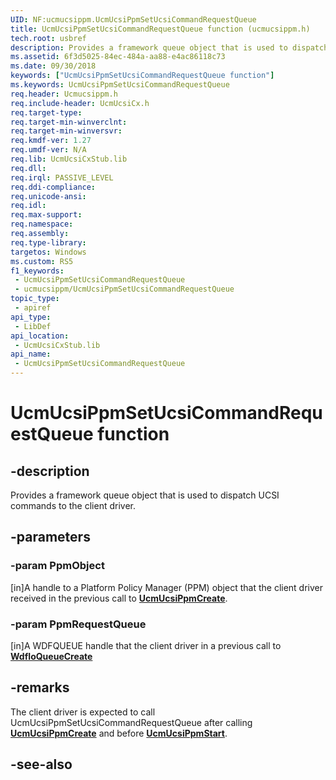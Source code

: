 ```yaml
---
UID: NF:ucmucsippm.UcmUcsiPpmSetUcsiCommandRequestQueue
title: UcmUcsiPpmSetUcsiCommandRequestQueue function (ucmucsippm.h)
tech.root: usbref
description: Provides a framework queue object that is used to dispatch UCSI commands to the client driver.
ms.assetid: 6f3d5025-84ec-484a-aa88-e4ac86118c73
ms.date: 09/30/2018
keywords: ["UcmUcsiPpmSetUcsiCommandRequestQueue function"]
ms.keywords: UcmUcsiPpmSetUcsiCommandRequestQueue
req.header: Ucmucsippm.h
req.include-header: UcmUcsiCx.h
req.target-type: 
req.target-min-winverclnt: 
req.target-min-winversvr: 
req.kmdf-ver: 1.27
req.umdf-ver: N/A
req.lib: UcmUcsiCxStub.lib
req.dll: 
req.irql: PASSIVE_LEVEL
req.ddi-compliance: 
req.unicode-ansi: 
req.idl: 
req.max-support: 
req.namespace: 
req.assembly: 
req.type-library: 
targetos: Windows
ms.custom: RS5
f1_keywords:
 - UcmUcsiPpmSetUcsiCommandRequestQueue
 - ucmucsippm/UcmUcsiPpmSetUcsiCommandRequestQueue
topic_type:
 - apiref
api_type:
 - LibDef
api_location:
 - UcmUcsiCxStub.lib
api_name:
 - UcmUcsiPpmSetUcsiCommandRequestQueue
---
```


# UcmUcsiPpmSetUcsiCommandRequestQueue function


## -description

Provides a framework queue object that is used to dispatch UCSI commands to the client driver.

## -parameters

### -param PpmObject 

[in]A handle to a Platform Policy Manager (PPM) object that the client driver received in the previous call to [**UcmUcsiPpmCreate**](nf-ucmucsippm-ucmucsippmcreate.md).

### -param PpmRequestQueue 

[in]A WDFQUEUE handle that the client driver in a previous call to [**WdfIoQueueCreate**](../wdfio/nf-wdfio-wdfioqueuecreate.md)

## -remarks

The client driver is expected to call UcmUcsiPpmSetUcsiCommandRequestQueue after calling  [**UcmUcsiPpmCreate**](nf-ucmucsippm-ucmucsippmcreate.md) and before [**UcmUcsiPpmStart**](nf-ucmucsippm-ucmucsippmstart.md).

## -see-also

